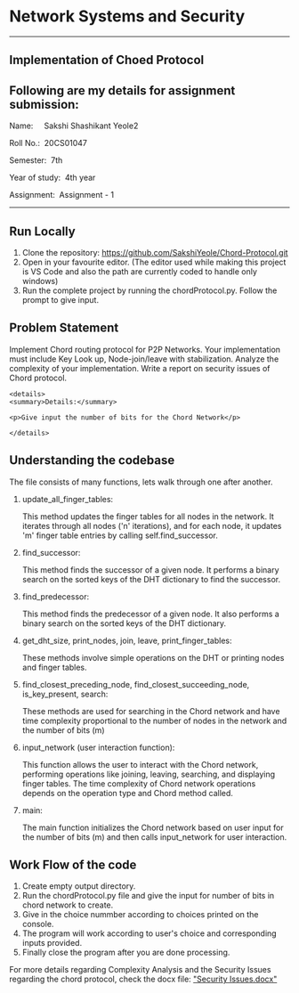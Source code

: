 # Network Systems and Security

---

## Implementation of Choed Protocol
## Following are my details for assignment submission:
<p>Name: &nbsp;&nbsp;&nbsp;&nbsp;Sakshi Shashikant Yeole2</p>
<p>Roll No.: &nbsp;20CS01047</p>
<p>Semester: &nbsp;7th</p>
<p>Year of study: &nbsp;4th year</p>
<p>Assignment: &nbsp;Assignment - 1</p>

---

## Run Locally
1. Clone the repository: https://github.com/SakshiYeole/Chord-Protocol.git
2. Open in your favourite editor. (The editor used while making this project is VS Code and also the path are currently coded to handle only windows)
3. Run the complete project by running the chordProtocol.py. Follow the prompt to give input.

## Problem Statement
Implement Chord routing protocol for P2P Networks. Your implementation must include Key Look up, Node-join/leave with stabilization. Analyze the complexity of your implementation. Write a report on security issues of Chord protocol.

    <details>
    <summary>Details:</summary>

    <p>Give input the number of bits for the Chord Network</p>

    </details>

## Understanding the codebase
<p>The file consists of many functions, lets walk through one after another.</p>

1. update_all_finger_tables:
   
   <p>This method updates the finger tables for all nodes in the network. It iterates through all nodes ('n' iterations), and for each node, it updates 'm' finger table entries by calling self.find_successor.</p>

2. find_successor:
   
   <p>This method finds the successor of a given node. It performs a binary search on the sorted keys of the DHT dictionary to find the successor.</p>

3. find_predecessor:
   <p>This method finds the predecessor of a given node. It also performs a binary search on the sorted keys of the DHT dictionary.</p>

4. get_dht_size, print_nodes, join, leave, print_finger_tables:
   <p>These methods involve simple operations on the DHT or printing nodes and finger tables.</p>

5. find_closest_preceding_node, find_closest_succeeding_node, is_key_present, search:
    <p>These methods are used for searching in the Chord network and have time complexity proportional to the number of nodes in the network and the number of bits (m)</p>

6. input_network (user interaction function):
    <p>This function allows the user to interact with the Chord network, performing operations like joining, leaving, searching, and displaying finger tables. The time complexity of Chord network operations depends on the operation type and Chord method called.</p>

7. main:
    <p>The main function initializes the Chord network based on user input for the number of bits (m) and then calls input_network for user interaction.</p>


## Work Flow of the code

1. Create empty output directory.
2. Run the chordProtocol.py file and give the input for number of bits in chord network to create.
3. Give in the choice nummber according to choices printed on the console.
4. The program will work according to user's choice and corresponding inputs provided.
5. Finally close the program after you are done processing.

<p>For more details regarding Complexity Analysis and the Security Issues regarding the chord protocol, check the docx file: <a href="https://github.com/SakshiYeole/Chord-Protocol/blob/main/Security%20Issues.docx">"Security Issues.docx"</a></p>